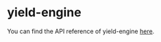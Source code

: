 # yield-engine

You can find the API reference of yield-engine [here](https://git.sourceai.io/pages/schneider-joerg/yield-engine/).
